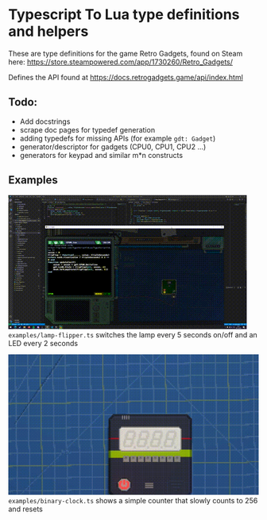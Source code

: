 # Typescript To Lua type definitions and helpers

These are type definitions for the game Retro Gadgets, found on Steam here:
https://store.steampowered.com/app/1730260/Retro_Gadgets/

Defines the API found at https://docs.retrogadgets.game/api/index.html

## Todo:

- Add docstrings
- scrape doc pages for typedef generation
- adding typedefs for missing APIs (for example `gdt: Gadget`)
- generator/descriptor for gadgets (CPU0, CPU1, CPU2 ...)
- generators for keypad and similar m*n constructs


## Examples


![](docs/lamp-flipper.gif)  
`examples/lamp-flipper.ts` switches the lamp every 5 seconds on/off and an LED every 2 seconds


![](docs/bin-clock.gif)
`examples/binary-clock.ts` shows a simple counter that slowly counts to 256 and resets